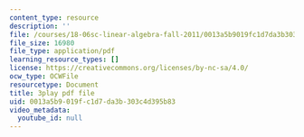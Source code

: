 ```yaml
---
content_type: resource
description: ''
file: /courses/18-06sc-linear-algebra-fall-2011/0013a5b9019fc1d7da3b303c4d395b83_OZxzHcW663g.pdf
file_size: 16980
file_type: application/pdf
learning_resource_types: []
license: https://creativecommons.org/licenses/by-nc-sa/4.0/
ocw_type: OCWFile
resourcetype: Document
title: 3play pdf file
uid: 0013a5b9-019f-c1d7-da3b-303c4d395b83
video_metadata:
  youtube_id: null
---
```

